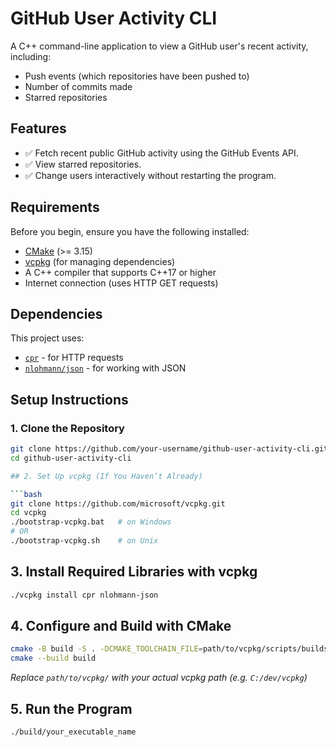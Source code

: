 # GitHub User Activity CLI

A C++ command-line application to view a GitHub user's recent activity, including:
- Push events (which repositories have been pushed to)
- Number of commits made
- Starred repositories

## Features

- ✅ Fetch recent public GitHub activity using the GitHub Events API.
- ✅ View starred repositories.
- ✅ Change users interactively without restarting the program.

## Requirements

Before you begin, ensure you have the following installed:

- [CMake](https://cmake.org/download/) (>= 3.15)
- [vcpkg](https://github.com/microsoft/vcpkg) (for managing dependencies)
- A C++ compiler that supports C++17 or higher
- Internet connection (uses HTTP GET requests)

## Dependencies

This project uses:

- [`cpr`](https://github.com/libcpr/cpr) - for HTTP requests
- [`nlohmann/json`](https://github.com/nlohmann/json) - for working with JSON
## Setup Instructions

### 1. Clone the Repository

```bash
git clone https://github.com/your-username/github-user-activity-cli.git
cd github-user-activity-cli

## 2. Set Up vcpkg (If You Haven’t Already)

```bash
git clone https://github.com/microsoft/vcpkg.git
cd vcpkg
./bootstrap-vcpkg.bat   # on Windows
# OR
./bootstrap-vcpkg.sh    # on Unix
```

## 3. Install Required Libraries with vcpkg

```bash
./vcpkg install cpr nlohmann-json
```

## 4. Configure and Build with CMake

```bash
cmake -B build -S . -DCMAKE_TOOLCHAIN_FILE=path/to/vcpkg/scripts/buildsystems/vcpkg.cmake
cmake --build build
```
*Replace `path/to/vcpkg/` with your actual vcpkg path (e.g. `C:/dev/vcpkg`)*

## 5. Run the Program

```bash
./build/your_executable_name
```
